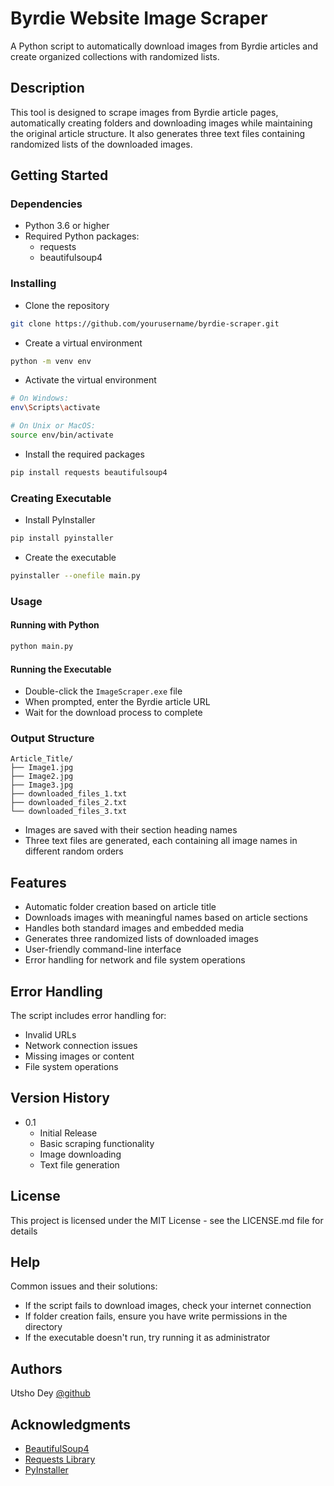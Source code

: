 # Byrdie Website Image Scraper

A Python script to automatically download images from Byrdie articles and create organized collections with randomized lists.

## Description

This tool is designed to scrape images from Byrdie article pages, automatically creating folders and downloading images while maintaining the original article structure. It also generates three text files containing randomized lists of the downloaded images.

## Getting Started

### Dependencies

* Python 3.6 or higher
* Required Python packages:
  * requests
  * beautifulsoup4

### Installing

* Clone the repository
```bash
git clone https://github.com/yourusername/byrdie-scraper.git
```

* Create a virtual environment
```bash
python -m venv env
```

* Activate the virtual environment
```bash
# On Windows:
env\Scripts\activate

# On Unix or MacOS:
source env/bin/activate
```

* Install the required packages
```bash
pip install requests beautifulsoup4
```

### Creating Executable

* Install PyInstaller
```bash
pip install pyinstaller
```

* Create the executable
```bash
pyinstaller --onefile main.py
```

### Usage

#### Running with Python
```bash
python main.py
```

#### Running the Executable
* Double-click the `ImageScraper.exe` file
* When prompted, enter the Byrdie article URL
* Wait for the download process to complete

### Output Structure

```
Article_Title/
├── Image1.jpg
├── Image2.jpg
├── Image3.jpg
├── downloaded_files_1.txt
├── downloaded_files_2.txt
└── downloaded_files_3.txt
```

* Images are saved with their section heading names
* Three text files are generated, each containing all image names in different random orders

## Features

* Automatic folder creation based on article title
* Downloads images with meaningful names based on article sections
* Handles both standard images and embedded media
* Generates three randomized lists of downloaded images
* User-friendly command-line interface
* Error handling for network and file system operations

## Error Handling

The script includes error handling for:
* Invalid URLs
* Network connection issues
* Missing images or content
* File system operations

## Version History

* 0.1
    * Initial Release
    * Basic scraping functionality
    * Image downloading
    * Text file generation

## License

This project is licensed under the MIT License - see the LICENSE.md file for details

## Help

Common issues and their solutions:

* If the script fails to download images, check your internet connection
* If folder creation fails, ensure you have write permissions in the directory
* If the executable doesn't run, try running it as administrator

## Authors

Utsho Dey
[@github](https://github.com/utshodeytech)

## Acknowledgments

* [BeautifulSoup4](https://www.crummy.com/software/BeautifulSoup/bs4/doc/)
* [Requests Library](https://requests.readthedocs.io/en/master/)
* [PyInstaller](https://www.pyinstaller.org/)